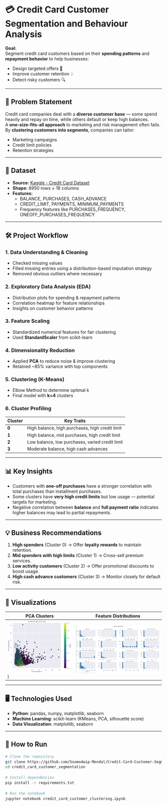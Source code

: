 # 💳 Credit Card Customer Segmentation and Behaviour Analysis

**Goal:**  
Segment credit card customers based on their **spending patterns** and **repayment behavior** to help businesses:
- Design targeted offers 🎯  
- Improve customer retention 💡  
- Detect risky customers 🔍  

---

## 📌 Problem Statement
Credit card companies deal with a **diverse customer base** — some spend heavily and repay on time, while others default or keep high balances.  
A **one-size-fits-all approach** to marketing and risk management often fails.  
By **clustering customers into segments**, companies can tailor:
- Marketing campaigns
- Credit limit policies
- Retention strategies

---

## 📂 Dataset
- **Source:** [Kaggle - Credit Card Dataset](https://www.kaggle.com/datasets/arjunbhasin2013/ccdata)
- **Shape:** 8950 rows × 18 columns
- **Features:**
  - BALANCE, PURCHASES, CASH_ADVANCE
  - CREDIT_LIMIT, PAYMENTS, MINIMUM_PAYMENTS
  - Frequency features like PURCHASES_FREQUENCY, ONEOFF_PURCHASES_FREQUENCY

---

## 🛠 Project Workflow
### **1. Data Understanding & Cleaning**
- Checked missing values  
- Filled missing entries using a distribution-based imputation strategy  
- Removed obvious outliers where necessary

### **2. Exploratory Data Analysis (EDA)**
- Distribution plots for spending & repayment patterns  
- Correlation heatmap for feature relationships  
- Insights on customer behavior patterns

### **3. Feature Scaling**
- Standardized numerical features for fair clustering  
- Used **StandardScaler** from scikit-learn

### **4. Dimensionality Reduction**
- Applied **PCA** to reduce noise & improve clustering
- Retained ~85% variance with top components

### **5. Clustering (K-Means)**
- Elbow Method to determine optimal k   
- Final model with **k=4** clusters

### **6. Cluster Profiling**
| Cluster | Key Traits |
|---------|------------|
| **0** | High balance, high purchases, high credit limit |
| **1** | High balance, mid purchases, high credit limit |
| **2** | Low balance, low purchases, varied credit limit |
| **3** | Moderate balance, high cash advances |

---

## 📊 Key Insights
- Customers with **one-off purchases** have a stronger correlation with total purchases than installment purchases.
- Some clusters have **very high credit limits** but low usage — potential targets for marketing.
- Negative correlation between **balance** and **full payment ratio** indicates higher balances may lead to partial repayments.

---

## 💡 Business Recommendations
1. **High spenders** (Cluster 0) → Offer **loyalty rewards** to maintain retention.  
2. **Mid spenders with high limits** (Cluster 1) → Cross-sell premium services.  
3. **Low activity customers** (Cluster 2) → Offer promotional discounts to boost usage.  
4. **High cash advance customers** (Cluster 3) → Monitor closely for default risk.  

---

## 📸 Visualizations
| PCA Clusters | Feature Distributions |
|--------------|-----------------------|
| ![Clusters](https://github.com/Soumodwip-Mondal/Credit-Card-Customer-Segmentaion/blob/main/chart_image/final_clusters.png)) | ![Distributions](https://github.com/Soumodwip-Mondal/Credit-Card-Customer-Segmentaion/blob/main/chart_image/distributions.png) |

---

## 🖥 Technologies Used
- **Python**: pandas, numpy, matplotlib, seaborn
- **Machine Learning**: scikit-learn (KMeans, PCA, silhouette score)
- **Data Visualization**: matplotlib, seaborn

---

## 🚀 How to Run
```bash
# Clone the repository
git clone https://github.com/Soumodwip-Mondal/Credit-Card-Customer-Segmentaion
cd credit_card_customer_segmentation

# Install dependencies
pip install -r requirements.txt

# Run the notebook
jupyter notebook credit_card_customer_clustering.ipynb
